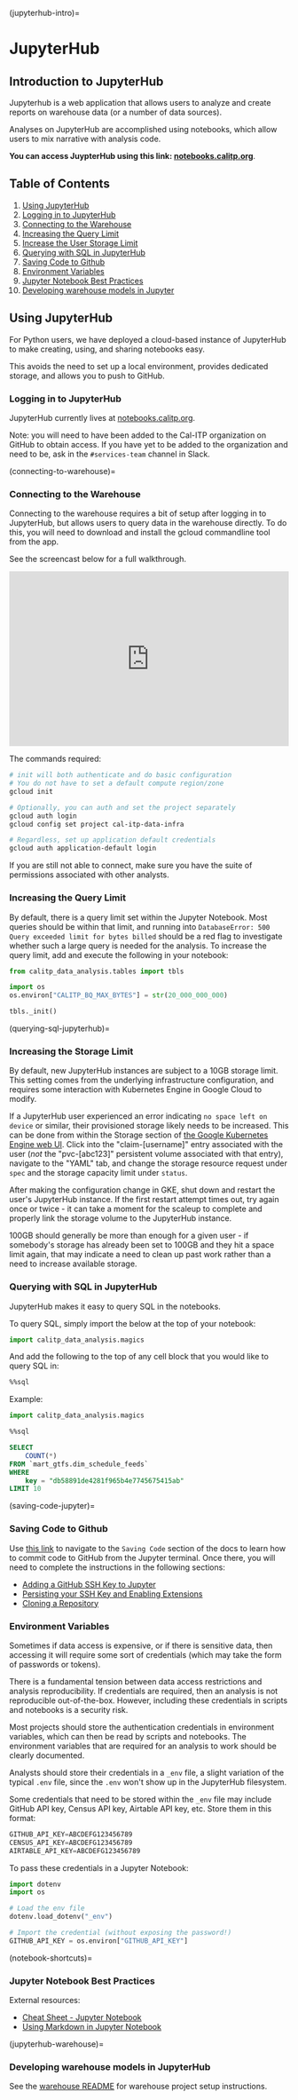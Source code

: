 (jupyterhub-intro)=

# JupyterHub

## Introduction to JupyterHub

Jupyterhub is a web application that allows users to analyze and create reports on warehouse data (or a number of data sources).

Analyses on JupyterHub are accomplished using notebooks, which allow users to mix narrative with analysis code.

**You can access JuypterHub using this link: [notebooks.calitp.org](https://notebooks.calitp.org/)**.

## Table of Contents

1. [Using JupyterHub](#using-jupyterhub)
2. [Logging in to JupyterHub](#logging-in-to-jupyterhub)
3. [Connecting to the Warehouse](#connecting-to-the-warehouse)
4. [Increasing the Query Limit](#increasing-the-query-limit)
5. [Increase the User Storage Limit](#increasing-the-storage-limit)
6. [Querying with SQL in JupyterHub](querying-sql-jupyterhub)
7. [Saving Code to Github](saving-code-jupyter)
8. [Environment Variables](#environment-variables)
9. [Jupyter Notebook Best Practices](notebook-shortcuts)
10. [Developing warehouse models in Jupyter](jupyterhub-warehouse)

## Using JupyterHub

For Python users, we have deployed a cloud-based instance of JupyterHub to make creating, using, and sharing notebooks easy.

This avoids the need to set up a local environment, provides dedicated storage, and allows you to push to GitHub.

### Logging in to JupyterHub

JupyterHub currently lives at [notebooks.calitp.org](https://notebooks.calitp.org/).

Note: you will need to have been added to the Cal-ITP organization on GitHub to obtain access. If you have yet to be added to the organization and need to be, ask in the `#services-team` channel in Slack.

(connecting-to-warehouse)=

### Connecting to the Warehouse

Connecting to the warehouse requires a bit of setup after logging in to JupyterHub, but allows users to query data in the warehouse directly.
To do this, you will need to download and install the gcloud commandline tool from the app.

See the screencast below for a full walkthrough.

<div style="position: relative; padding-bottom: 62.5%; height: 0;"><iframe src="https://www.loom.com/embed/6883b0bf9c8b4547a93d00bc6ba45b6d" frameborder="0" webkitallowfullscreen mozallowfullscreen allowfullscreen style="position: absolute; top: 0; left: 0; width: 100%; height: 100%;"></iframe></div>

The commands required:

```bash
# init will both authenticate and do basic configuration
# You do not have to set a default compute region/zone
gcloud init

# Optionally, you can auth and set the project separately
gcloud auth login
gcloud config set project cal-itp-data-infra

# Regardless, set up application default credentials
gcloud auth application-default login
```

If you are still not able to connect, make sure you have the suite of permissions associated with other analysts.

### Increasing the Query Limit

By default, there is a query limit set within the Jupyter Notebook. Most queries should be within that limit, and running into `DatabaseError: 500 Query exceeded limit for bytes billed` should be a red flag to investigate whether such a large query is needed for the analysis. To increase the query limit, add and execute the following in your notebook:

```python
from calitp_data_analysis.tables import tbls

import os
os.environ["CALITP_BQ_MAX_BYTES"] = str(20_000_000_000)

tbls._init()
```

(querying-sql-jupyterhub)=

### Increasing the Storage Limit

By default, new JupyterHub instances are subject to a 10GB storage limit. This setting comes from the underlying infrastructure configuration, and requires some interaction with Kubernetes Engine in Google Cloud to modify.

If a JupyterHub user experienced an error indicating `no space left on device` or similar, their provisioned storage likely needs to be increased. This can be done from within the Storage section of [the Google Kubernetes Engine web UI](https://console.cloud.google.com/kubernetes/list/overview?project=cal-itp-data-infra). Click into the "claim-[username]" entry associated with the user (*not* the "pvc-[abc123]" persistent volume associated with that entry), navigate to the "YAML" tab, and change the storage resource request under `spec` and the storage capacity limit under `status`.

After making the configuration change in GKE, shut down and restart the user's JupyterHub instance. If the first restart attempt times out, try again once or twice - it can take a moment for the scaleup to complete and properly link the storage volume to the JupyterHub instance.

100GB should generally be more than enough for a given user - if somebody's storage has already been set to 100GB and they hit a space limit again, that may indicate a need to clean up past work rather than a need to increase available storage.

### Querying with SQL in JupyterHub

JupyterHub makes it easy to query SQL in the notebooks.

To query SQL, simply import the below at the top of your notebook:

```python
import calitp_data_analysis.magics
```

And add the following to the top of any cell block that you would like to query SQL in:

```sql
%%sql
```

Example:

```python
import calitp_data_analysis.magics
```

```sql
%%sql

SELECT
    COUNT(*)
FROM `mart_gtfs.dim_schedule_feeds`
WHERE
    key = "db58891de4281f965b4e7745675415ab"
LIMIT 10
```

(saving-code-jupyter)=

### Saving Code to Github

Use [this link](committing-from-jupyterhub) to navigate to the `Saving Code` section of the docs to learn how to commit code to GitHub from the Jupyter terminal. Once there, you will need to complete the instructions in the following sections:

- [Adding a GitHub SSH Key to Jupyter](authenticating-github-jupyter)
- [Persisting your SSH Key and Enabling Extensions](persisting-ssh-and-extensions)
- [Cloning a Repository](cloning-a-repository)

### Environment Variables

Sometimes if data access is expensive, or if there is sensitive data, then accessing it will require some sort of credentials (which may take the form of passwords or tokens).

There is a fundamental tension between data access restrictions and analysis reproducibility. If credentials are required, then an analysis is not reproducible out-of-the-box. However, including these credentials in scripts and notebooks is a security risk.

Most projects should store the authentication credentials in environment variables, which can then be read by scripts and notebooks. The environment variables that are required for an analysis to work should be clearly documented.

Analysts should store their credentials in a `_env` file, a slight variation of the typical `.env` file, since the `.env` won't show up in the JupyterHub filesystem.

Some credentials that need to be stored within the `_env` file may include GitHub API key, Census API key, Airtable API key, etc. Store them in this format:

```python
GITHUB_API_KEY=ABCDEFG123456789
CENSUS_API_KEY=ABCDEFG123456789
AIRTABLE_API_KEY=ABCDEFG123456789
```

To pass these credentials in a Jupyter Notebook:

```python
import dotenv
import os

# Load the env file
dotenv.load_dotenv("_env")

# Import the credential (without exposing the password!)
GITHUB_API_KEY = os.environ["GITHUB_API_KEY"]
```

(notebook-shortcuts)=

### Jupyter Notebook Best Practices

External resources:

- [Cheat Sheet - Jupyter Notebook](https://defkey.com/jupyter-notebook-shortcuts?pdf=true&modifiedDate=20200909T053706)
- [Using Markdown in Jupyter Notebook](https://www.datacamp.com/community/tutorials/markdown-in-jupyter-notebook)

(jupyterhub-warehouse)=

### Developing warehouse models in JupyterHub

See the [warehouse README](https://github.com/cal-itp/data-infra/tree/main/warehouse#readme) for warehouse project setup instructions.
